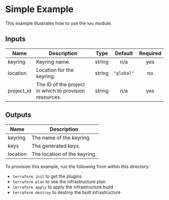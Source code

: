 # Simple Example

This example illustrates how to use the `kms` module.

<!-- BEGINNING OF PRE-COMMIT-TERRAFORM DOCS HOOK -->
## Inputs

| Name | Description | Type | Default | Required |
|------|-------------|:----:|:-----:|:-----:|
| keyring | Keyring name. | string | n/a | yes |
| location | Location for the keyring. | string | `"global"` | no |
| project\_id | The ID of the project in which to provision resources. | string | n/a | yes |

## Outputs

| Name | Description |
|------|-------------|
| keyring | The name of the keyring. |
| keys | The generated keys. |
| location | The location of the keyring. |

<!-- END OF PRE-COMMIT-TERRAFORM DOCS HOOK -->

To provision this example, run the following from within this directory:
- `terraform init` to get the plugins
- `terraform plan` to see the infrastructure plan
- `terraform apply` to apply the infrastructure build
- `terraform destroy` to destroy the built infrastructure
